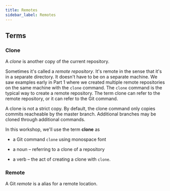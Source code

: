 ```yaml
---
title: Remotes
sidebar_label: Remotes
---
```


## Terms

### Clone

A *clone* is another copy of the current repository.

Sometimes it's called a *remote repository*.
It's remote in the sense that it's in a separate directory.
It doesn't have to be on a separate machine.
We saw examples early in Part 1 where we created multiple
remote repositories on the same machine with the `clone` command.
The `clone` command is the typical way to create a remote
repository.  The term clone can refer to the remote repository,
or it can refer to the Git command.

A clone is not a strict copy.
By default, the clone command only copies commits
reacheable by the master branch.  Additional branches
may be cloned through additional commands.

In this workshop, we'll use the term **clone** as

* a Git command `clone` using monospace font

* a noun – referring to a clone of a repository

* a verb – the act of creating a clone with `clone`.

### Remote

A Git *remote* is a alias for a remote location.

